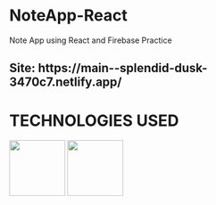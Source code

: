 # NoteApp-React
Note App using React and Firebase Practice

<h2>Site: https://main--splendid-dusk-3470c7.netlify.app/</h2>

<h1>TECHNOLOGIES USED </h1>
<img height="100px" width="100px" src="https://github.com/kevsterde/react-noteapp/assets/96121161/9805983a-7101-43cf-8064-f505298af1c3"/>
<img height="100px" width="100px" src="https://github.com/kevsterde/react-noteapp/assets/96121161/e366a939-cd88-44d3-8b75-fed1e130cf1c"/>
